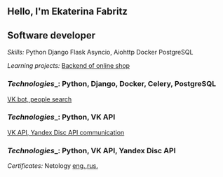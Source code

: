 ## Hello, I'm Ekaterina Fabritz
## Software developer
*Skills:*
Python
Django 
Flask
Asyncio, Aiohttp
Docker
PostgreSQL


*Learning projects:*
[Backend of online shop](https://github.com/efabritz/python-final-diplom)
### _Technologies__: Python, Django, Docker, Celery, PostgreSQL
[VK bot, people search](https://github.com/efabritz/VKBot)
### _Technologies__: Python, VK API
[VK API, Yandex Disc API communication](https://github.com/efabritz/vkfotosyadisc)
### _Technologies__: Python, VK API, Yandex Disc API


*Certificates:*
Netology [eng.](),[rus.]()



